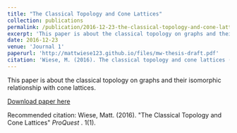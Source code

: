 ```yaml
---
title: "The Classical Topology and Cone Lattices"
collection: publications
permalink: /publication/2016-12-23-the-classical-topology-and-cone-lattices
excerpt: 'This paper is about the classical topology on graphs and their isomorphic relationship cone lattices.'
date: 2016-12-23
venue: 'Journal 1'
paperurl: 'http://mattwiese123.github.io/files/mw-thesis-draft.pdf'
citation: 'Wiese, M. (2016). The classical topology and cone lattices (Order No. 10240429). Available from Dissertations & Theses @ Middle Tennessee State University; ProQuest Dissertations & Theses Global. (1865960541). Retrieved from https://ezproxy.mtsu.edu/login?url=https://search.proquest.com/docview/1865960541?accountid=4886'
---
```

This paper is about the classical topology on graphs and their isomorphic relationship with cone lattices.

[Download paper here](http://academicpages.github.io/files/mw-thesis-draft.pdf)

Recommended citation: Wiese, Matt. (2016). "The Classical Topology and Cone Lattices" <i>ProQuest </i>. 1(1).
